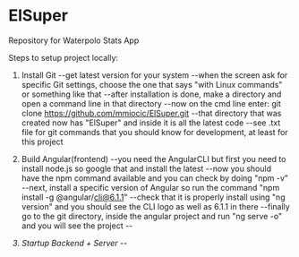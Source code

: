 # ElSuper
Repository for Waterpolo Stats App

Steps to setup project locally:
  1. Install Git
      --get latest version for your system
      --when the screen ask for specific Git settings, choose the one that says "with Linux commands" or something like that
      --after installation is done, make a directory and open a command line in that directory
      --now on the cmd line enter: git clone https://github.com/mmiocic/ElSuper.git
      --that directory that was created now has "ElSuper" and inside it is all the latest code
      --see .txt file for git commands that you should know for development, at least for this project
      
  2. Build Angular(frontend)
      --you need the AngularCLI but first you need to install node.js so google that and install the latest
      --now you should have the npm command available and you can check by doing "npm -v"
      --next, install a specific version of Angular so run the command "npm install -g @angular/cli@6.1.1"
      --check that it is properly install using "ng version" and you should see the CLI logo as well as 6.1.1 in there
      --finally go to the git directory, inside the angular project and run "ng serve -o" and you will see the project
      --<I will include the build step when it is ready>
  
  3. Startup Backend + Server
      --<TBD which language and framework to use so will update later>
